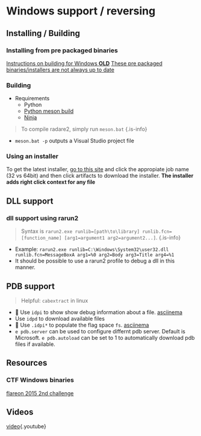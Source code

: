<!-- TITLE: Windows reversing-->

# Windows support / reversing
## Installing / Building
### Installing from pre packaged binaries
[Instructions on building for Windows **OLD**](https://github.com/radare/radare2/blob/master/doc/windows.md)
[These pre packaged binaries/installers are not always up to date](http://radare.mikelloc.com/get/)
### Building
- Requirements
	- Python
	- [Python meson build](https://github.com/mesonbuild/meson)
	- [Ninja](https://ninja-build.org/)

> To compile radare2, simply run `meson.bat` {.is-info}
- `meson.bat -p` outputs a Visual Studio project file

### Using an installer
To get the latest installer, [go to this site](https://ci.appveyor.com/project/radare/radare2-shvdd) and click the appropiate job name (32 vs 64bit) and then click artifacts to download the installer. **The installer adds right click context for any file**

## DLL support
### dll support using rarun2
> Syntax is `rarun2.exe runlib=[path\to\library] runlib.fcn=[function_name] [arg1=argument1 arg2=argument2...]`. {.is-info}
- Example: `rarun2.exe runlib=C:\Windows\System32\user32.dll runlib.fcn=MessageBoxA arg1=%0 arg2=Body arg3=Title arg4=%1`
- It should be possible to use a rarun2 profile to debug a dll in this manner. 

## PDB support
> Helpful: `cabextract` in linux

- 🚀 Use `idpi` to show show debug information about a file. [asciinema](https://asciinema.org/a/BOQUwqIJO497zhFDY037uNf6W)
- Use `idpd` to download available files
- 🚀 Use `.idpi*` to populate the flag space `fs`. [asciinema](https://asciinema.org/a/mBKmRaszDXe8C55as7Oo2cVVf)
- `e pdb.server` can be used to configure differnt pdb server. Default is Microsoft. `e pdb.autoload` can be set to 1 to automatically download pdb files if available. 

## Resources
### CTF Windows binaries
[flareon 2015 2nd challenge](https://fevral.github.io/2017/08/13/flareon2015-2.html)
## Videos
[video](https://www.youtube.com/watch?v=2gcqLDGnKMc){.youtube}

<p hidden>idp idpd idpi</p>